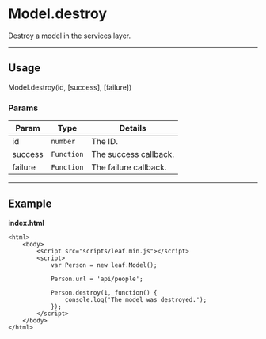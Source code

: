 # Model.destroy

Destroy a model in the services layer.

----------------------------------------------------------------------

## Usage

Model.destroy(id, [success], [failure])

### Params

| Param           | Type          | Details                          |
| --------------- | ------------- | -------------------------------- |
| id              | `number`      | The ID.                          |
| success         | `Function`    | The success callback.            |
| failure         | `Function`    | The failure callback.            |

----------------------------------------------------------------------

## Example

**index.html**

	<html>
		<body>
			<script src="scripts/leaf.min.js"></script>
			<script>
				var Person = new leaf.Model();

				Person.url = 'api/people';

				Person.destroy(1, function() {
					console.log('The model was destroyed.');
				});
			</script>
		</body>
	</html>
